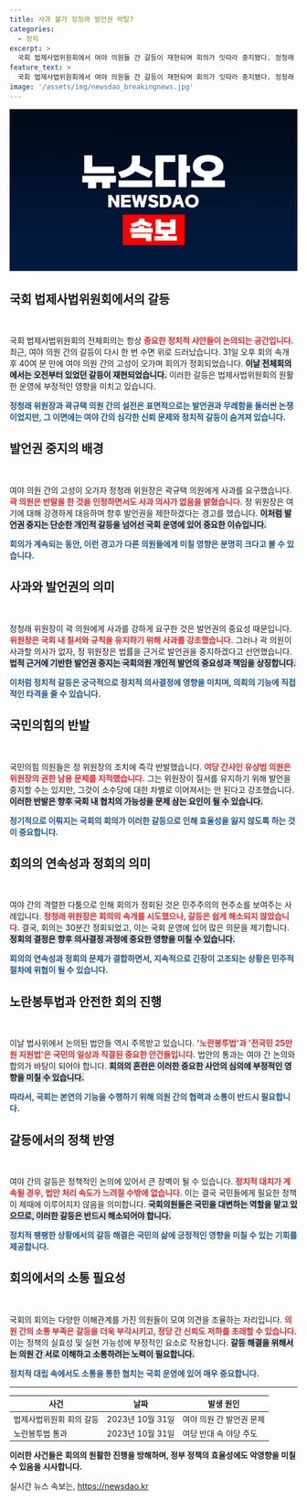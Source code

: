 ```yaml
---
title: 사과 불가 정청래 발언권 박탈?
categories:
  - 정치
excerpt: >
  국회 법제사법위원회에서 여야 의원들 간 갈등이 재현되며 회의가 잇따라 중지됐다. 정청래 위원장이 곽규택 의원에게 사과를 요구했으나, 곽 의원이 거부하자 회의가 혼란에 휘말렸다. 과연 언제까지 이러한 갈등은 이어질까?
feature_text: >
  국회 법제사법위원회에서 여야 의원들 간 갈등이 재현되며 회의가 잇따라 중지됐다. 정청래 위원장이 곽규택 의원에게 사과를 요구했으나, 곽 의원이 거부하자 회의가 혼란에 휘말렸다. 과연 언제까지 이러한 갈등은 이어질까?
image: '/assets/img/newsdao_breakingnews.jpg'
---
```


<p><img src="/assets/img/newsdao_breakingnews.jpg" alt="pcversion 속보" /></p>

<h2 data-ke-size="size26">국회 법제사법위원회에서의 갈등</h2>

<p data-ke-size="size16">&nbsp;</p>

<p>국회 법제사법위원회의 전체회의는 항상 <b><span style="color: #ee2323;">중요한 정치적 사안들이 논의되는 공간입니다.</span></b> 최근, 여야 의원 간의 갈등이 다시 한 번 수면 위로 드러났습니다. 31일 오후 회의 속개 후 40여 분 만에 여야 의원 간의 고성이 오가며 회의가 정회되었습니다. <b><span style="background-color: #21538527;">이날 전체회의에서는 오전부터 있었던 갈등이 재현되었습니다.</span></b> 이러한 갈등은 법제사법위원회의 원활한 운영에 부정적인 영향을 미치고 있습니다.</p>

<p><b><span style="color: #1a5490;">정청래 위원장과 곽규택 의원 간의 설전은 표면적으로는 발언권과 무례함을 둘러싼 논쟁이었지만, 그 이면에는 여야 간의 심각한 신뢰 문제와 정치적 갈등이 숨겨져 있습니다.</span></b></p>

<h2 data-ke-size="size26">발언권 중지의 배경</h2>

<p data-ke-size="size16">&nbsp;</p>

<p>여야 의원 간의 고성이 오가자 정청래 위원장은 곽규택 의원에게 사과를 요구했습니다. <b><span style="color: #ee2323;">곽 의원은 반말을 한 것을 인정하면서도 사과 의사가 없음을 밝혔습니다.</span></b> 정 위원장은 여기에 대해 강경하게 대응하며 향후 발언권을 제한하겠다는 경고를 했습니다. <b><span style="background-color: #21538527;">이처럼 발언권 중지는 단순한 개인적 갈등을 넘어선 국회 운영에 있어 중요한 이슈입니다.</span></b> </p>

<p><b><span style="color: #1a5490;">회의가 계속되는 동안, 이런 경고가 다른 의원들에게 미칠 영향은 분명히 크다고 볼 수 있습니다.</span></b></p>

<h2 data-ke-size="size26">사과와 발언권의 의미</h2>

<p data-ke-size="size16">&nbsp;</p>

<p>정청래 위원장이 곽 의원에게 사과를 강하게 요구한 것은 발언권의 중요성 때문입니다. <b><span style="color: #ee2323;">위원장은 국회 내 질서와 규칙을 유지하기 위해 사과를 강조했습니다.</span></b> 그러나 곽 의원이 사과할 의사가 없자, 정 위원장은 법률을 근거로 발언권을 중지하겠다고 선언했습니다. <b><span style="background-color: #21538527;">법적 근거에 기반한 발언권 중지는 국회의원 개인적 발언의 중요성과 책임을 상징합니다.</span></b> </p>

<p><b><span style="color: #1a5490;">이처럼 정치적 갈등은 궁극적으로 정치적 의사결정에 영향을 미치며, 의회의 기능에 직접적인 타격을 줄 수 있습니다.</span></b></p>

<h2 data-ke-size="size26">국민의힘의 반발</h2>

<p data-ke-size="size16">&nbsp;</p>

<p>국민의힘 의원들은 정 위원장의 조치에 즉각 반발했습니다. <b><span style="color: #ee2323;">여당 간사인 유상범 의원은 위원장의 권한 남용 문제를 지적했습니다.</span></b> 그는 위원장이 질서를 유지하기 위해 발언을 중지할 수는 있지만, 그것이 소수당에 대한 차별로 이어져서는 안 된다고 강조했습니다. <b><span style="background-color: #21538527;">이러한 반발은 향후 국회 내 협치의 가능성을 문제 삼는 요인이 될 수 있습니다.</span></b> </p>

<p><b><span style="color: #1a5490;">정기적으로 이뤄지는 국회의 회의가 이러한 갈등으로 인해 효율성을 잃지 않도록 하는 것이 중요합니다.</span></b></p>

<h2 data-ke-size="size26">회의의 연속성과 정회의 의미</h2>

<p data-ke-size="size16">&nbsp;</p>

<p>여야 간의 격렬한 다툼으로 인해 회의가 정회된 것은 민주주의의 현주소를 보여주는 사례입니다. <b><span style="color: #ee2323;">정청래 위원장은 회의의 속개를 시도했으나, 갈등은 쉽게 해소되지 않았습니다.</span></b> 결국, 회의는 30분간 정회되었고, 이는 국회 운영에 있어 많은 의문을 제기합니다. <b><span style="background-color: #21538527;">정회의 결정은 향후 의사결정 과정에 중요한 영향을 미칠 수 있습니다.</span></b> </p>

<p><b><span style="color: #1a5490;">회의의 연속성과 정회의 문제가 결합하면서, 지속적으로 긴장이 고조되는 상황은 민주적 절차에 위협이 될 수 있습니다.</span></b></p>

<h2 data-ke-size="size26">노란봉투법과 안전한 회의 진행</h2>

<p data-ke-size="size16">&nbsp;</p>

<p>이날 법사위에서 논의된 법안들 역시 주목받고 있습니다. <b><span style="color: #ee2323;">'노란봉투법'과 '전국민 25만원 지원법'은 국민의 일상과 직결된 중요한 안건들입니다.</span></b> 법안의 통과는 여야 간 논의와 합의가 바탕이 되어야 합니다. <b><span style="background-color: #21538527;">회의의 혼란은 이러한 중요한 사안의 심의에 부정적인 영향을 미칠 수 있습니다.</span></b> </p>

<p><b><span style="color: #1a5490;">따라서, 국회는 본연의 기능을 수행하기 위해 의원 간의 협력과 소통이 반드시 필요합니다.</span></b></p>

<h2 data-ke-size="size26">갈등에서의 정책 반영</h2>

<p data-ke-size="size16">&nbsp;</p>

<p>여야 간의 갈등은 정책적인 논의에 있어서 큰 장벽이 될 수 있습니다. <b><span style="color: #ee2323;">정치적 대치가 계속될 경우, 법안 처리 속도가 느려질 수밖에 없습니다.</span></b> 이는 결국 국민들에게 필요한 정책이 제때에 이루어지지 않음을 의미합니다. <b><span style="background-color: #21538527;">국회의원들은 국민을 대변하는 역할을 맡고 있으므로, 이러한 갈등은 반드시 해소되어야 합니다.</span></b> </p>

<p><b><span style="color: #1a5490;">정치적 팽팽한 상황에서의 갈등 해결은 국민의 삶에 긍정적인 영향을 미칠 수 있는 기회를 제공합니다.</span></b></p>

<h2 data-ke-size="size26">회의에서의 소통 필요성</h2>

<p data-ke-size="size16">&nbsp;</p>

<p>국회의 회의는 다양한 이해관계를 가진 의원들이 모여 의견을 조율하는 자리입니다. <b><span style="color: #ee2323;">의원 간의 소통 부족은 갈등을 더욱 부각시키고, 정당 간 신뢰도 저하를 초래할 수 있습니다.</span></b> 이는 정책의 실효성 및 실현 가능성에 부정적인 요소로 작용합니다. <b><span style="background-color: #21538527;">갈등 해결을 위해서는 의원 간 서로 이해하고 소통하려는 노력이 필요합니다.</span></b></p>

<p><b><span style="color: #1a5490;">정치적 대립 속에서도 소통을 통한 협치는 국회 운영에 있어 매우 중요합니다.</span></b></p>

<hr />

<table>
    <thead>
        <tr>
            <th>사건</th>
            <th>날짜</th>
            <th>발생 원인</th>
        </tr>
    </thead>
    <tbody>
        <tr>
            <td>법제사법위원회 회의 갈등</td>
            <td>2023년 10월 31일</td>
            <td>여야 의원 간 발언권 문제</td>
        </tr>
        <tr>
            <td>노란봉투법 통과</td>
            <td>2023년 10월 31일</td>
            <td>여당 반대 속 야당 주도</td>
        </tr>
    </tbody>
</table> 

<p><b>이러한 사건들은 회의의 원활한 진행을 방해하며, 정부 정책의 효율성에도 악영향을 미칠 수 있음을 시사합니다.</b></p>
실시간 뉴스 속보는, <a href="https://newsdao.kr" rel="dofollow">https://newsdao.kr</a>


